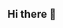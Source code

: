 ## Hi there 👋

<!--
**IsaSoares915/isasoares915** is a ✨ _special_ ✨ repository because its `README.md` (this file) appears on your GitHub profile.

Here are some ideas to get you started:
meu nome é isabela soares teodoro
aluna do 1B ensino médio
